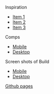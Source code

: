 Inspiration
* [Item 1](./Inspiration-1.png)
* [Item 2](./Inspiration-2.png)
* [Item 3](./Inspiration-3.png)

Comps
* [Mobile](./comps/UX-UI-Keji-Kelly-Mobile.pdf)
* [Desktop](./comps/ux-uiproject-Keji-Kelly-desktop.pdf)

Screen shots of Build
* [Mobile](./mobile-screen.png)
* [Desktop](./desktop-screen.png)

[Github pages](https://lauraturk.github.io/UX-UI-project-build/)
